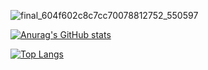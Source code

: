 ![final_604f602c8c7cc70078812752_550597](https://user-images.githubusercontent.com/78216950/111160742-c56cb800-8570-11eb-9c0c-f7cef98ac47b.gif)

[![Anurag's GitHub stats](https://github-readme-stats.vercel.app/api?username=ShadowbreakerGD&count_private=true)](https://github.com/anuraghazra/github-readme-stats)

[![Top Langs](https://github-readme-stats.vercel.app/api/top-langs/?username=ShadowbreakerGD&layout=compact&count_private=true)](https://github.com/anuraghazra/github-readme-stats)

